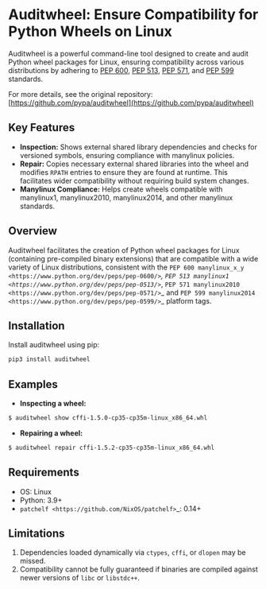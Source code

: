 # Auditwheel: Ensure Compatibility for Python Wheels on Linux

Auditwheel is a powerful command-line tool designed to create and audit Python wheel packages for Linux, ensuring compatibility across various distributions by adhering to [PEP 600](https://www.python.org/dev/peps/pep-0600/), [PEP 513](https://www.python.org/dev/peps/pep-0513/), [PEP 571](https://www.python.org/dev/peps/pep-0571/), and [PEP 599](https://www.python.org/dev/peps/pep-0599/) standards.

For more details, see the original repository: [https://github.com/pypa/auditwheel](https://github.com/pypa/auditwheel)

## Key Features

*   **Inspection:** Shows external shared library dependencies and checks for versioned symbols, ensuring compliance with manylinux policies.
*   **Repair:** Copies necessary external shared libraries into the wheel and modifies `RPATH` entries to ensure they are found at runtime. This facilitates wider compatibility without requiring build system changes.
*   **Manylinux Compliance:** Helps create wheels compatible with manylinux1, manylinux2010, manylinux2014, and other manylinux standards.

## Overview

Auditwheel facilitates the creation of Python wheel packages for Linux (containing pre-compiled binary extensions) that are compatible with a wide variety of Linux distributions, consistent with the `PEP 600 manylinux_x_y <https://www.python.org/dev/peps/pep-0600/>`_, `PEP 513 manylinux1 <https://www.python.org/dev/peps/pep-0513/>`_, `PEP 571 manylinux2010 <https://www.python.org/dev/peps/pep-0571/>`_ and `PEP 599 manylinux2014 <https://www.python.org/dev/peps/pep-0599/>`_ platform tags.

## Installation

Install auditwheel using pip:

```bash
pip3 install auditwheel
```

## Examples

*   **Inspecting a wheel:**

```bash
$ auditwheel show cffi-1.5.0-cp35-cp35m-linux_x86_64.whl
```

*   **Repairing a wheel:**

```bash
$ auditwheel repair cffi-1.5.2-cp35-cp35m-linux_x86_64.whl
```

## Requirements

*   OS: Linux
*   Python: 3.9+
*   `patchelf <https://github.com/NixOS/patchelf>`_: 0.14+

## Limitations

1.  Dependencies loaded dynamically via `ctypes`, `cffi`, or `dlopen` may be missed.
2.  Compatibility cannot be fully guaranteed if binaries are compiled against newer versions of `libc` or `libstdc++`.